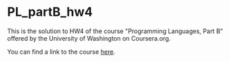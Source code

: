 # PL_partB_hw4
This is the solution to HW4 of the course "Programming Languages, Part B" offered by the University of Washington on Coursera.org.

You can find a link to the course [here](https://www.coursera.org/learn/programming-languages-part-b).
